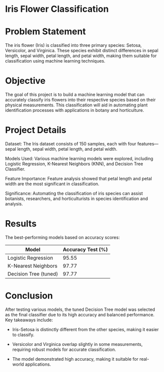 # Iris Flower Classification
# Problem Statement
The iris flower (Iris) is classified into three primary species: Setosa, Versicolor, and Virginica. These species exhibit distinct differences in sepal length, sepal width, petal length, and petal width, making them suitable for classification using machine learning techniques.

# Objective

The goal of this project is to build a machine learning model that can accurately classify iris flowers into their respective species based on their physical measurements. This classification will aid in automating plant identification processes with applications in botany and horticulture.

# Project Details

Dataset: The Iris dataset consists of 150 samples, each with four features—sepal length, sepal width, petal length, and petal width.

Models Used: Various machine learning models were explored, including Logistic Regression, K-Nearest Neighbors (KNN), and Decision Tree Classifier.

Feature Importance: Feature analysis showed that petal length and petal width are the most significant in classification.

Significance: Automating the classification of iris species can assist botanists, researchers, and horticulturists in species identification and analysis.

# Results

The best-performing models based on accuracy scores:

| Model                 | Accuracy Test (%) |
|-----------------------|------------------|
| Logistic Regression   | 95.55            |
| K-Nearest Neighbors   | 97.77            |
| Decision Tree (tuned) | 97.77            |


# Conclusion

After testing various models, the tuned Decision Tree model was selected as the final classifier due to its high accuracy and balanced performance. Key takeaways include:

- Iris-Setosa is distinctly different from the other species, making it easier to classify.

- Versicolor and Virginica overlap slightly in some measurements, requiring robust models for accurate classification.

- The model demonstrated high accuracy, making it suitable for real-world applications.
